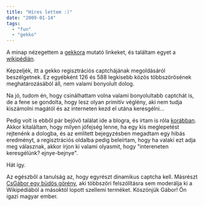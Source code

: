 ```yaml
---
title: "Híres lettem :)"
date: "2009-01-14"
tags: 
  - "fun"
  - "gekko"
---
```


A minap nézegettem a [gekkora](http://gekko.csokavar.hu) mutató linkeket, és találtam egyet a [wikipédián](http://hu.wikipedia.org/wiki/Wikip%C3%A9dia:Tudakoz%C3%B3/Arch%C3%ADvum/2008-12-10).

Képzeljék, itt a gekko regisztrációs captchájának megoldásáról beszélgetnek. Ez egyébként 126 és 588 legkisebb közös többszörösének meghatározásából áll, nem valami bonyolult dolog.

Na jó, tudom én, hogy csinálhattam volna valami bonyolultabb captchát is, de a fene se gondolta, hogy lesz olyan primitív véglény, aki nem tudja kiszámolni magától és az interneten kezd el utána keresgélni...

Pedig volt is ebből pár bejövő találat ide a blogra, és írtam is róla [korábban](https://csokavar.hu/blog/2008/02/24/tudok-egy-rovidebb-utat-az-erdon-at/). Akkor kitaláltam, hogy milyen jófejség lenne, ha egy kis meglepetést rejtenénk a dologba, és az említett bejegyzésben megadtam egy hibás eredményt, a regisztrációs oldalba pedig beleírtam, hogy ha valaki ezt adja meg válasznak, akkor írjon ki valami olyasmit, hogy "intereneten keresgélünk? ejnye-bejnye".

Hát így.

Az egészből a tanulság az, hogy egyrészt dinamikus captcha kell. Másrészt [CsGábor egy büdös görény](http://hu.wikipedia.org/wiki/Szerkeszt%C5%91:CsG%C3%A1bor), aki többszöri felszólításra sem moderálja ki a Wikipédiából a másoktól lopott szellemi terméket. Köszönjük Gábor! Ön igazi magyar ember.
